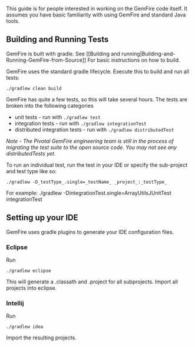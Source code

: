 This guide is for people interested in working on the GemFire code itself. It assumes you have basic familiarity with using GemFire and standard Java tools.

## Building and Running Tests

GemFire is built with gradle. See [[Building and running|Building-and-Running-GemFire-from-Source]] For basic instructions on how to build.

GemFire uses the standard gradle lifecycle. Execute this to build and run all tests:

    ./gradlew clean build

GemFire has quite a few tests, so this will take several hours.  The tests are broken into the following categories

* unit tests - run with `./gradlew test`
* integration tests - run with `./gradlew integrationTest`
* distributed integration tests  - run with `./gradlew distributedTest`

_Note - The Pivotal GemFire engineering team is still in the process of migrating the test suite to the open source code. You may not see any distributedTests yet._

To run an individual test, run the test in your IDE or specify the sub-project and test type like so:

    ./gradlew -D_testType_.single=_testName_ _project_:_testType_

For example:
    ./gradlew -DintegrationTest.single=ArrayUtilsJUnitTest integrationTest

## Setting up your IDE
GemFire uses gradle plugins to generate your IDE configuration files.

### Eclipse
Run 

    ./gradlew eclipse

This will generate a .classath and .project for all subprojects. Import all projects into eclipse.

### Intellij

Run

    ./gradlew idea

Import the resulting projects.